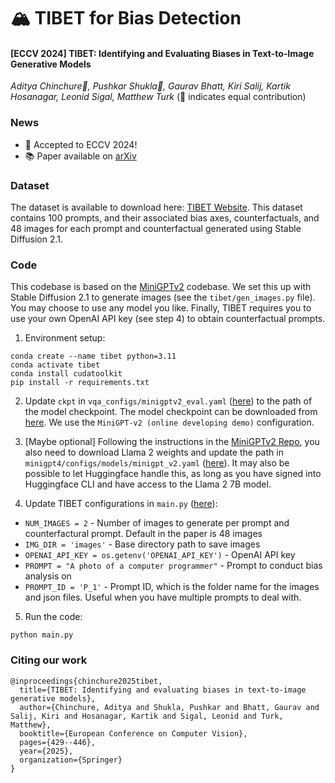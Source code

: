 # 🏔️ TIBET for Bias Detection

#### **[ECCV 2024] TIBET: Identifying and Evaluating Biases in Text-to-Image Generative Models**

*Aditya Chinchure🔸, Pushkar Shukla🔸, Gaurav Bhatt,  Kiri Salij,  Kartik Hosanagar, Leonid Sigal, Matthew Turk*
(🔸 indicates equal contribution)

### News
- 🌟 Accepted to ECCV 2024!
- 📚 Paper available on [arXiv](https://arxiv.org/abs/2312.01261)

### Dataset
The dataset is available to download here: [TIBET Website](https://tibet-ai.github.io). This dataset contains 100 prompts, and their associated bias axes, counterfactuals, and 48 images for each prompt and counterfactual generated using Stable Diffusion 2.1.

### Code

This codebase is based on the [MiniGPTv2](https://github.com/Vision-CAIR/MiniGPT-4) codebase. We set this up with Stable Diffusion 2.1 to generate images (see the `tibet/gen_images.py` file). You may choose to use any model you like. Finally, TIBET requires you to use your own OpenAI API key (see step 4) to obtain counterfactual prompts. 

1. Environment setup:
```
conda create --name tibet python=3.11
conda activate tibet
conda install cudatoolkit
pip install -r requirements.txt
```

2. Update `ckpt` in `vqa_configs/minigptv2_eval.yaml` ([here](https://github.com/TIBET-AI/TIBET/blob/main/vqa_configs/minigptv2_eval.yaml#L8)) to the path of the model checkpoint. The model checkpoint can be downloaded from [here](https://github.com/Vision-CAIR/MiniGPT-4). We use the `MiniGPT-v2 (online developing demo)` configuration.

3. [Maybe optional] Following the instructions in the [MiniGPTv2 Repo](https://github.com/Vision-CAIR/MiniGPT-4), you also need to download Llama 2 weights and update the path in `minigpt4/configs/models/minigpt_v2.yaml` ([here](https://github.com/TIBET-AI/TIBET/blob/main/minigpt4/configs/models/minigpt_v2.yaml#L14)). It may also be possible to let Huggingface handle this, as long as you have signed into Huggingface CLI and have access to the Llama 2 7B model.

4. Update TIBET configurations in `main.py` ([here](https://github.com/TIBET-AI/TIBET/blob/main/main.py#L15)):
- `NUM_IMAGES = 2` - Number of images to generate per prompt and counterfactural prompt. Default in the paper is 48 images
- `IMG_DIR = 'images'` - Base directory path to save images
- `OPENAI_API_KEY = os.getenv('OPENAI_API_KEY')` - OpenAI API key
- `PROMPT = "A photo of a computer programmer"` - Prompt to conduct bias analysis on
- `PROMPT_ID = 'P_1'` - Prompt ID, which is the folder name for the images and json files. Useful when you have multiple prompts to deal with.

5. Run the code:
```
python main.py
```

### Citing our work
```
@inproceedings{chinchure2025tibet,
  title={TIBET: Identifying and evaluating biases in text-to-image generative models},
  author={Chinchure, Aditya and Shukla, Pushkar and Bhatt, Gaurav and Salij, Kiri and Hosanagar, Kartik and Sigal, Leonid and Turk, Matthew},
  booktitle={European Conference on Computer Vision},
  pages={429--446},
  year={2025},
  organization={Springer}
}
```
